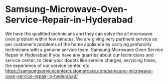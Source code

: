 # Samsung-Microwave-Oven-Service-Repair-in-Hyderabad
 We have the qualified technicians and they can solve the all microwave oven problem within few minutes. We are giving very pertinent service as per customer’s problems of the home appliance by carrying profundity technicians with a genuine service team. Samsung Microwave Oven Service Repair in Hyderabad If you have any quarries about our technicians and service center, to clear your doubts like service charges, servicing times, the experience of our service center, etc. https://samsungservicecentercustomercare.com/samsung-microwave-oven-service-repair-in-hyderabad/
